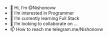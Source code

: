 - 👋 Hi, I’m @Nishonovw
- 👀 I’m interested in Programmer
- 🌱 I’m currently learning Full Stack
- 💞️ I’m looking to collaborate on ...
- 📫 How to reach me telegram.me/Nishonovw

<!---
Nishonovw/Nishonovw is a ✨ special ✨ repository because its `README.md` (this file) appears on your GitHub profile.
You can click the Preview link to take a look at your changes.
--->
